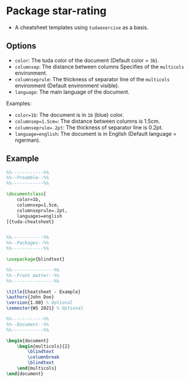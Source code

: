 # Package star-rating

- A cheatsheet templates using `tudaexercise` as a basis.

## Options

- `color`: The tuda color of the document (Default color = `3b`).
- `columnsep`: The distance between columns Specifies of the `multicols` environment.
- `columnseprule`: The thickness of separator line of the `multicols` environment (Default
  environment visible).
- `language`: The main language of the document.

Examples:
- `color=1b`: The document is in `1b` (blue) color.
- `columnsep=1.5cm=`: The distance between columns is 1.5cm.
- `columnseprule=.2pt`: The thickness of separator line is 0.2pt.
- `language=english`: The document is in English (Default language = ngerman).

## Example

```tex
%%------------%%
%%--Preamble--%%
%%------------%%

\documentclass[
	color=1b,
	columnsep=1.5cm,
	columnseprule=.2pt,
	languages=english
]{tuda-cheatsheet}


%%------------%%
%%--Packages--%%
%%------------%%

\usepackage{blindtext}

%%----------------%%
%%--Front matter--%%
%%----------------%%

\title{Cheatsheet - Example}
\authors{John Doe}
\version{1.00} % Optional
\semester{WS 2021} % Optional

%%------------%%
%%--Document--%%
%%------------%%

\begin{document}
	\begin{multicols}{2}
		\blindtext
		\columnbreak
		\blindtext
	\end{multicols}
\end{document}
```
